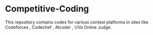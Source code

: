 # Competitive-Coding
This repository contains codes for various contest platforms in sites like Codeforces , Codechef , Atcoder , UVa Online Judge. 
